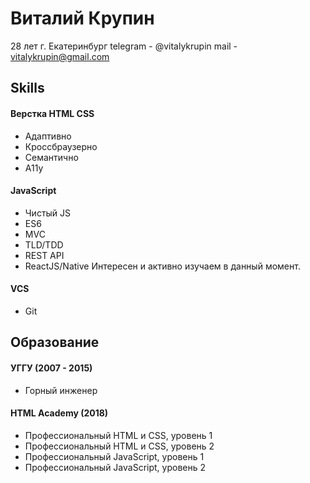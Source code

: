 # Виталий Крупин

28 лет
г. Екатеринбург
telegram - @vitalykrupin
mail - vitalykrupin@gmail.com


## Skills

#### Верстка HTML CSS

- Адаптивно
- Кроссбраузерно
- Семантично
- A11y

#### JavaScript

- Чистый JS
- ES6
- MVC
- TLD/TDD
- REST API
- ReactJS/Native Интересен и активно изучаем в данный момент.

#### VCS

- Git


## Образование

#### УГГУ (2007 - 2015)

- Горный инженер

#### HTML Academy (2018)

- Профессиональный HTML и CSS, уровень 1
- Профессиональный HTML и CSS, уровень 2
- Профессиональный JavaScript, уровень 1
- Профессиональный JavaScript, уровень 2 
